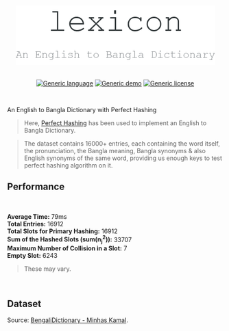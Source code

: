 <div align="center">
    <a href="http://thismypc.com/">
        <img src="https://github.com/smmehrab/lexicon/blob/documentation/public/assets/pngs/lexicon.png">
    </a>
</div>

<br>

<div align="center">
    
[![Generic language](https://img.shields.io/badge/Language-Javascript-yellow.svg)](https://developer.mozilla.org/en-US/docs/Web/JavaScript)
[![Generic demo](https://img.shields.io/badge/Demo-Active-Green.svg)](https://shields.io/)
[![Generic license](https://img.shields.io/badge/License-MIT-yellow.svg)](https://github.com/smmehrab/lexicon/blob/documentation/LICENSE)

</div>

<br>

An English to Bangla Dictionary with Perfect Hashing

> Here, [Perfect Hashing](https://en.wikipedia.org/wiki/Perfect_hash_function) has been used to implement an English to Bangla Dictionary. 

> The dataset contains 16000+ entries, each containing the word itself, the pronunciation, the Bangla meaning, Bangla synonyms & also English synonyms of the same word, providing us enough keys to test perfect hashing algorithm on it. 

## Performance
<br>

**Average Time:** 79ms <br>
**Total Entries:** 16912 <br>
**Total Slots for Primary Hashing:** 16912 <br>
**Sum of the Hashed Slots (sum(n<sub>j</sub><sup>2</sup>)):** 33707 <br>
**Maximum Number of Collision in a Slot:** 7 <br>
**Empty Slot:** 6243 <br>

> These may vary.

<br>

## Dataset
Source: [BengaliDictionary - Minhas Kamal](https://github.com/MinhasKamal/BengaliDictionary).